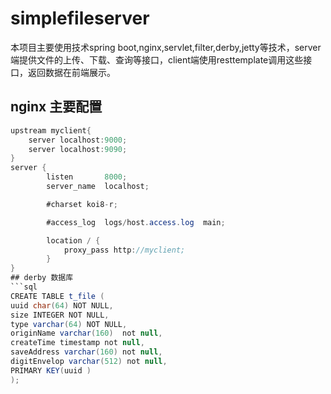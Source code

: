 # simplefileserver
本项目主要使用技术spring boot,nginx,servlet,filter,derby,jetty等技术，server端提供文件的上传、下载、查询等接口，client端使用resttemplate调用这些接口，返回数据在前端展示。
## nginx 主要配置
```JAVA
upstream myclient{
	server localhost:9000;
	server localhost:9090;
}
server {
        listen       8000;
        server_name  localhost;

        #charset koi8-r;

        #access_log  logs/host.access.log  main;

        location / {
			proxy_pass http://myclient;
        }
}
## derby 数据库
```sql 
CREATE TABLE t_file ( 
uuid char(64) NOT NULL,
size INTEGER NOT NULL, 
type varchar(64) NOT NULL, 
originName varchar(160)  not null, 
createTime timestamp not null,
saveAddress varchar(160) not null,
digitEnvelop varchar(512) not null,
PRIMARY KEY(uuid )
);
